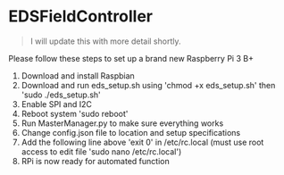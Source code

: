 # EDSFieldController

> I will update this with more detail shortly.

Please follow these steps to set up a brand new Raspberry Pi 3 B+

1. Download and install Raspbian
2. Download and run eds_setup.sh using 'chmod +x eds_setup.sh' then 'sudo ./eds_setup.sh'
3. Enable SPI and I2C
4. Reboot system 'sudo reboot'
5. Run MasterManager.py to make sure everything works
6. Change config.json file to location and setup specifications
7. Add the following line above 'exit 0' in /etc/rc.local (must use root access to edit file 'sudo nano /etc/rc.local')
8. RPi is now ready for automated function
